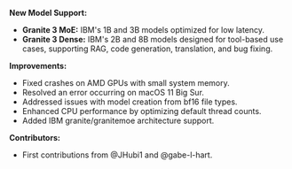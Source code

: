 **New Model Support:**
- **Granite 3 MoE:** IBM's 1B and 3B models optimized for low latency.
- **Granite 3 Dense:** IBM's 2B and 8B models designed for tool-based use cases, supporting RAG, code generation, translation, and bug fixing.

**Improvements:**
- Fixed crashes on AMD GPUs with small system memory.
- Resolved an error occurring on macOS 11 Big Sur.
- Addressed issues with model creation from bf16 file types.
- Enhanced CPU performance by optimizing default thread counts.
- Added IBM granite/granitemoe architecture support.

**Contributors:**
- First contributions from @JHubi1 and @gabe-l-hart.